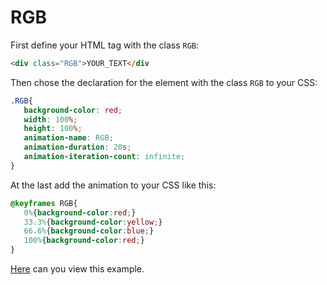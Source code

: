 # RGB

First define your HTML tag with the class `RGB`:
```HTML
<div class="RGB">YOUR_TEXT</div
```
Then chose the declaration for the element with the class `RGB` to your CSS:
```CSS
.RGB{
   background-color: red;
   width: 100%;
   height: 100%;
   animation-name: RGB;
   animation-duration: 20s;
   animation-iteration-count: infinite;
}
```
At the last add the animation to your CSS like this:
```CSS
@keyframes RGB{
   0%{background-color:red;}
   33.3%{background-color:yellow;}
   66.6%{background-color:blue;}
   100%{background-color:red;}
}
```

[Here](https://saasmull.github.io/info/repo/rgb.html) can you view this example.
